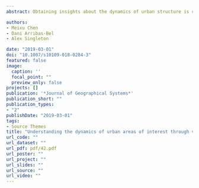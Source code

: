 ```yaml
---
abstract: Obtaining insights about the dynamics of urban structure is crucial to the framing of the context within the smart city. This paper focuses on urban areas of interest (UAOI), a concept that provides functional definitions of a city’s spatial structure. Traditional sources of social data can rarely capture these aspects at scale while spatial information on the city alone does not capture how the population values different parts of the city and in different ways. Hence, we leverage volunteered geographic information (VGI) to overcome some of the limits of traditional sources in providing urban structural and functional insights. We use a special type of VGI—metadata from geotagged Flickr images—to identify UAOIs and exploit their temporal and spatial attributes. To do this, we propose a methodological strategy that combines hierarchical density-based spatial clustering for applications with noise and the ‘α-shape’ algorithm to quantify the dynamics of UAOIs in Inner London for a period 2013–2015 and develop an innovative visualisation of UAOI profiles from which UAOI dynamics can be explored. Our results expand and improve upon the previous literature on this topic and provide a useful reference for urban practitioners who might wish to include more timely information when making decisions.

authors:
- Meixu Chen
- Dani Arribas-Bel
- Alex Singleton

date: "2019-03-01"
doi: "10.1007/s10109-018-0284-3"
featured: false
image:
  caption: ''
  focal_point: ""
  preview_only: false
projects: []
publication: '*Journal of Geographical Systems*'
publication_short: ""
publication_types:
- "2"
publishDate: "2019-03-01"
tags:
- Source Themes
title: "Understanding the dynamics of urban areas of interest through volunteered geographic information"
url_code: ""
url_dataset: ""
url_pdf: pdf/42.pdf
url_poster: ""
url_project: ""
url_slides: ""
url_source: ""
url_video: ""
---
```


